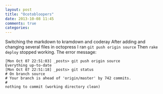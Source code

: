 ```yaml
---
layout: post
title: "Ocotobloopers"
date: 2013-10-08 11:45
comments: true
categories: 
---
```


Switching the markdown to kramdown and coderay
After adding and changing several files in octopress I ran `git push origin source`
Then `rake deploy` stopped working. 
The error message: 

~~~
[Mon Oct 07 22:51:03] _posts> git push origin source
Everything up-to-date
[Mon Oct 07 22:51:18] _posts> git status
# On branch source
# Your branch is ahead of 'origin/master' by 742 commits.
#
nothing to commit (working directory clean)
~~~